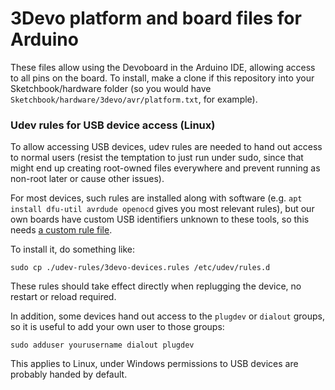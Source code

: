 3Devo platform and board files for Arduino
==========================================
These files allow using the Devoboard in the Arduino IDE, allowing
access to all pins on the board. To install, make a clone if this
repository into your Sketchbook/hardware folder (so you would have
`Sketchbook/hardware/3devo/avr/platform.txt`, for example).

### Udev rules for USB device access (Linux)
To allow accessing USB devices, udev rules are needed to hand out access to
normal users (resist the temptation to just run under sudo, since that might
end up creating root-owned files everywhere and prevent running as non-root
later or cause other issues).

For most devices, such rules are installed along with software (e.g. `apt
install dfu-util avrdude openocd` gives you most relevant rules), but our own
boards have custom USB identifiers unknown to these tools, so this needs
[a custom rule file](udev-rules/3devo-devices.rules).

To install it, do something like:

```
sudo cp ./udev-rules/3devo-devices.rules /etc/udev/rules.d
```

These rules should take effect directly when replugging the device, no restart
or reload required.

In addition, some devices hand out access to the `plugdev` or `dialout` groups,
so it is useful to add your own user to those groups:

```
sudo adduser yourusername dialout plugdev
```

This applies to Linux, under Windows permissions to USB devices are probably
handed by default.
